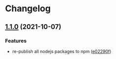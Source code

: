 # Changelog

## [1.1.0](https://www.github.com/animeapis/api-nodejs-client/compare/vision-v1.0.0...vision-v1.1.0) (2021-10-07)


### Features

* re-publish all nodejs packages to npm ([e02290f](https://www.github.com/animeapis/api-nodejs-client/commit/e02290fa767b60f77fabeabe23697ea51dda791a))
